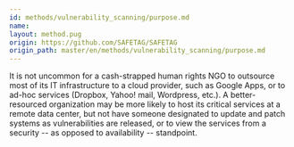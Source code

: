 ```yaml
---
id: methods/vulnerability_scanning/purpose.md
name: 
layout: method.pug
origin: https://github.com/SAFETAG/SAFETAG
origin_path: master/en/methods/vulnerability_scanning/purpose.md
---
```


It is not uncommon for a cash-strapped human rights NGO to outsource most of its IT infrastructure to a cloud provider, such as Google Apps, or to ad-hoc services (Dropbox, Yahoo! mail, Wordpress, etc.). A better-resourced organization may be more likely to host its critical services at a remote data center, but not have someone designated to update and patch systems as vulnerabilities are released, or to view the services from a security -- as opposed to availability -- standpoint.


